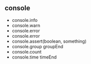 ## console
- console.info
- console.warn
- console.error
- console.error
- console.assert(boolean, something)
- console.group groupEnd
- console.count
- console.time timeEnd